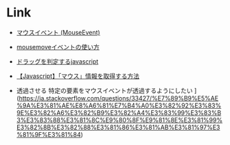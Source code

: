 # Link
- [マウスイベント (MouseEvent)](https://so-zou.jp/web-app/tech/programming/javascript/event/handler/mouse/#no2)
- [mousemoveイベントの使い方](https://www.javadrive.jp/javascript/event/index18.html)
- [ドラッグを判定するjavascript](https://mukuchi.work/dragcheck/#:~:text=%E3%83%9E%E3%82%A6%E3%82%B9%E3%82%92%E3%82%AF%E3%83%AA%E3%83%83%E3%82%AF%E3%81%97%E3%81%9F%E6%99%82,%E3%83%89%E3%83%A9%E3%83%83%E3%82%B0%E3%81%97%E3%81%9F%E3%82%82%E3%81%AE%E3%81%A8%E5%88%A4%E5%AE%9A%E3%80%82)
- [【Javascript】「マウス」情報を取得する方法](https://renoji.com/IT.php?Contents=Program_Javascript/Ref_Window_Mouse.html#:~:text=javascript%E3%81%A7%E3%80%81%E3%83%9E%E3%82%A6%E3%82%B9%E3%81%AE%E4%BD%8D%E7%BD%AE,%E3%82%AA%E3%83%96%E3%82%B8%E3%82%A7%E3%82%AF%E3%83%88%E3%81%8C%E4%BB%A3%E5%85%A5%E3%81%95%E3%82%8C%E3%82%8B%E3%80%82)

- 透過させる
特定の要素をマウスイベントが透過するようにしたい
](https://ja.stackoverflow.com/questions/33427/%E7%89%B9%E5%AE%9A%E3%81%AE%E8%A6%81%E7%B4%A0%E3%82%92%E3%83%9E%E3%82%A6%E3%82%B9%E3%82%A4%E3%83%99%E3%83%B3%E3%83%88%E3%81%8C%E9%80%8F%E9%81%8E%E3%81%99%E3%82%8B%E3%82%88%E3%81%86%E3%81%AB%E3%81%97%E3%81%9F%E3%81%84)
